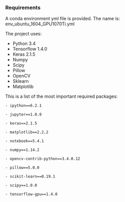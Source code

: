 
### Requirements

A conda environment yml file is provided. The name is: env_ubuntu_1604_GPU1070Ti.yml

The project uses:
* Python 3.4
* Tensorflow 1.4.0
* Keras 2.1.5
* Numpy
* Scipy
* Pillow
* OpenCV
* Sklearn
* Matplotlib

This is a list of the most important required packages:
    
    - ipython==6.2.1
    
    - jupyter==1.0.0
    
    - keras==2.1.5
    
    - matplotlib==2.2.2
    
    - notebook==5.4.1
    
    - numpy==1.14.2
    
    - opencv-contrib-python==3.4.0.12
    
    - pillow==5.0.0
    
    - scikit-learn==0.19.1
    
    - scipy==1.0.0
    
    - tensorflow-gpu==1.4.0
